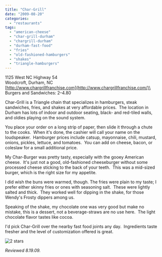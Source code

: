 ```yaml
---
title: "Char-Grill"
date: "2009-08-20"
categories:
  - "restaurants"
tags:
  - "american-cheese"
  - "char-grill-durham"
  - "chargrill-durham"
  - "durham-fast-food"
  - "fries"
  - "old-fashioned-hamburgers"
  - "shakes"
  - "triangle-hamburgers"
---
```


1125 West NC Highway 54\
Woodcroft, Durham, NC\
[http://www.chargrillfranchise.com](http://www.chargrillfranchise.com/)\
Burgers and Sandwiches: $2–$4.80

Char-Grill is a Triangle chain that specializes in hamburgers, steak sandwiches, fries, and shakes at very affordable prices.  The location in Durham has lots of indoor and outdoor seating, black- and red-tiled walls, and oldies playing on the sound system.

You place your order on a long strip of paper, then slide it through a chute to the cooks.  When it's done, the cashier will call your name on the loudspeaker.  Hamburger prices include catsup, mayonnaise, chili, mustard, onions, pickles, lettuce, and tomatoes.  You can add on cheese, bacon, or coleslaw for a small additional price.

My Char-Burger was pretty tasty, especially with the gooey American cheese.  It's just not a good, old-fashioned cheeseburger without some processed cheese sticking to the back of your teeth.  This was a mid-sized burger, which is the right size for my appetite.

I did wish the buns were warmed, though. The fries were plain to my taste; I prefer either skinny fries or ones with seasoning salt.  These were lightly salted and thick.  They worked well for dipping in the shake, for those Wendy's Frosty dippers among us.

Speaking of the shake, my chocolate one was very good but make no mistake, this is a dessert, not a beverage-straws are no use here.  The light chocolate flavor tastes like cocoa.

I'd pick Char-Grill over the nearby fast food joints any day.  Ingredients taste fresher and the level of customization offered is great.




<div class="caption">

![2 stars](http://s3.amazonaws.com/thegourmez-wpmedia/2009/02/rating_chicken11.gif "rating_chicken11")</div>


_Reviewed 8.19.09._
